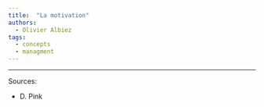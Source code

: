 ```yaml
---
title:  "La motivation"
authors:
  - Olivier Albiez
tags:
  - concepts
  - managment
---
```




---
Sources:
- D. Pink